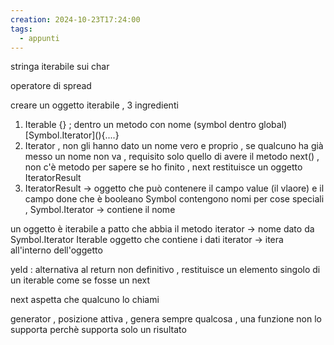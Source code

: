 ```yaml
---
creation: 2024-10-23T17:24:00
tags:
  - appunti
---
```

stringa iterabile sui char

operatore di spread

creare un oggetto iterabile , 3 ingredienti 
1. Iterable {} ; dentro un metodo con nome (symbol dentro global) \[Symbol.Iterator](){....}
2. Iterator , non gli hanno dato un nome vero e proprio , se qualcuno ha già messo un nome non va , requisito solo quello di avere il metodo next() , non c'è metodo per sapere se ho finito , next restituisce un oggetto IteratorResult
3. IteratorResult -> oggetto che può contenere il campo value (il vlaore) e il campo done che è booleano 
Symbol contengono nomi per cose speciali , Symbol.Iterator -> contiene il nome 

un oggetto è iterabile a patto che abbia il metodo iterator -> nome dato da Symbol.Iterator
Iterable oggetto che contiene i dati
iterator -> itera all'interno dell'oggetto

yeld : alternativa al return non definitivo , restituisce un elemento singolo di un iterable come se fosse un next 

next aspetta che qualcuno lo chiami 

generator , posizione attiva , genera sempre qualcosa , una funzione non lo supporta perchè supporta solo un risultato

